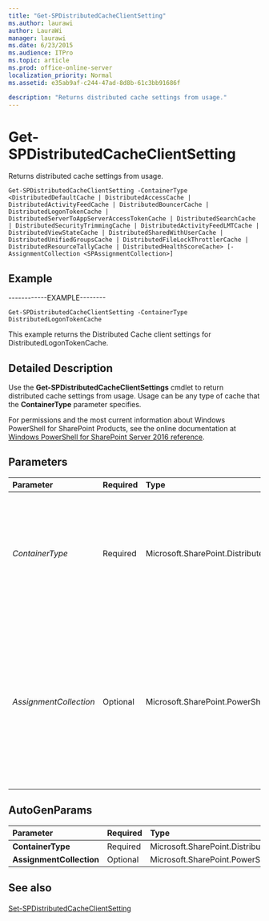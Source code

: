 ```yaml
---
title: "Get-SPDistributedCacheClientSetting"
ms.author: laurawi
author: LauraWi
manager: laurawi
ms.date: 6/23/2015
ms.audience: ITPro
ms.topic: article
ms.prod: office-online-server
localization_priority: Normal
ms.assetid: e35ab9af-c244-47ad-8d8b-61c3bb91686f

description: "Returns distributed cache settings from usage."
---
```


# Get-SPDistributedCacheClientSetting

Returns distributed cache settings from usage.
  
```
Get-SPDistributedCacheClientSetting -ContainerType <DistributedDefaultCache | DistributedAccessCache | DistributedActivityFeedCache | DistributedBouncerCache | DistributedLogonTokenCache | DistributedServerToAppServerAccessTokenCache | DistributedSearchCache | DistributedSecurityTrimmingCache | DistributedActivityFeedLMTCache | DistributedViewStateCache | DistributedSharedWithUserCache | DistributedUnifiedGroupsCache | DistributedFileLockThrottlerCache | DistributedResourceTallyCache | DistributedHealthScoreCache> [-AssignmentCollection <SPAssignmentCollection>]

```

## Example

------------EXAMPLE--------
  
```
Get-SPDistributedCacheClientSetting -ContainerType DistributedLogonTokenCache
```

This example returns the Distributed Cache client settings for DistributedLogonTokenCache.
  
## Detailed Description

Use the **Get-SPDistributedCacheClientSettings** cmdlet to return distributed cache settings from usage. Usage can be any type of cache that the **ContainerType** parameter specifies. 
  
For permissions and the most current information about Windows PowerShell for SharePoint Products, see the online documentation at [Windows PowerShell for SharePoint Server 2016 reference](https://go.microsoft.com/fwlink/p/?LinkId=671715). 
  
## Parameters

|**Parameter**|**Required**|**Type**|**Description**|
|:-----|:-----|:-----|:-----|
| _ContainerType_ <br/> |Required  <br/> |Microsoft.SharePoint.DistributedCaching.Utilities.SPDistributedCacheContainerType  <br/> | Specifies the container type to clear.  <br/>  The valid values are the following:  <br/>  DistributedDefaultCache  <br/>  DistributedAccessCache  <br/>  DistributedActivityFeedCache  <br/>  DistributedBouncerCache  <br/>  DistributedLogonTokenCache  <br/>  DistributedServerToAppServerAccessTokenCache  <br/>  DistributedSearchCache  <br/>  DistributedSecurityTrimmingCache  <br/>  DistributedActivityFeedLMTCache  <br/>  DistributedViewStateCache  <br/> |
| _AssignmentCollection_ <br/> |Optional  <br/> |Microsoft.SharePoint.PowerShell.SPAssignmentCollection  <br/> |Manages objects for the purpose of proper disposal. Use of objects, such as **SPWeb** or **SPSite**, can use large amounts of memory and use of these objects in Windows PowerShell scripts requires proper memory management. Using the **SPAssignment** object, you can assign objects to a variable and dispose of the objects after they are needed to free up memory. When **SPWeb**, **SPSite**, or **SPSiteAdministration** objects are used, the objects are automatically disposed of if an assignment collection or the **Global** parameter is not used.  <br/> > [!NOTE]> When the **Global** parameter is used, all objects are contained in the global store. If objects are not immediately used, or disposed of by using the **Stop-SPAssignment** command, an out-of-memory scenario can occur.           |
   
## AutoGenParams

|**Parameter**|**Required**|**Type**|**Description**|
|:-----|:-----|:-----|:-----|
|**ContainerType** <br/> |Required  <br/> |Microsoft.SharePoint.DistributedCaching.Utilities.SPDistributedCacheContainerType  <br/> ||
|**AssignmentCollection** <br/> |Optional  <br/> |Microsoft.SharePoint.PowerShell.SPAssignmentCollection  <br/> ||
   
## See also

#### 

[Set-SPDistributedCacheClientSetting](set-spdistributedcacheclientsetting.md)

